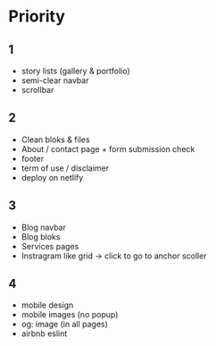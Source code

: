 # Priority

## 1

- story lists (gallery & portfolio)
- semi-clear navbar
- scrollbar

## 2

- Clean bloks & files
- About / contact page + form submission check
- footer
- term of use / disclaimer
- deploy on netlify

## 3

- Blog navbar
- Blog bloks
- Services pages
- Instragram like grid -> click to go to anchor scoller

## 4

- mobile design
- mobile images (no popup)
- og: image (in all pages)
- airbnb eslint